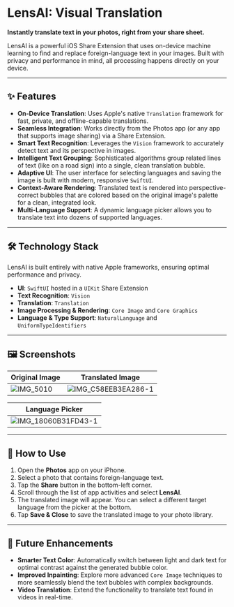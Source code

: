 
# LensAI: Visual Translation

**Instantly translate text in your photos, right from your share sheet.**

LensAI is a powerful iOS Share Extension that uses on-device machine learning to find and replace foreign-language text in your images. Built with privacy and performance in mind, all processing happens directly on your device.

---

## ✨ Features

- **On-Device Translation**: Uses Apple's native `Translation` framework for fast, private, and offline-capable translations.
- **Seamless Integration**: Works directly from the Photos app (or any app that supports image sharing) via a Share Extension.
- **Smart Text Recognition**: Leverages the `Vision` framework to accurately detect text and its perspective in images.
- **Intelligent Text Grouping**: Sophisticated algorithms group related lines of text (like on a road sign) into a single, clean translation bubble.
- **Adaptive UI**: The user interface for selecting languages and saving the image is built with modern, responsive `SwiftUI`.
- **Context-Aware Rendering**: Translated text is rendered into perspective-correct bubbles that are colored based on the original image's palette for a clean, integrated look.
- **Multi-Language Support**: A dynamic language picker allows you to translate text into dozens of supported languages.

---

## 🛠 Technology Stack

LensAI is built entirely with native Apple frameworks, ensuring optimal performance and privacy.

- **UI**: `SwiftUI` hosted in a `UIKit` Share Extension
- **Text Recognition**: `Vision`
- **Translation**: `Translation`
- **Image Processing & Rendering**: `Core Image` and `Core Graphics`
- **Language & Type Support**: `NaturalLanguage` and `UniformTypeIdentifiers`

---


## 🖼 Screenshots

| Original Image                  | Translated Image                |
|--------------------------------|----------------------------------|
| ![IMG_5010](https://github.com/user-attachments/assets/0df9159c-e9e2-4881-8291-97e65826023c) | ![IMG_C58EEB3EA286-1](https://github.com/user-attachments/assets/f72c8c25-3bbb-4273-ae97-d515d7547c5b) |

| Language Picker                |
|--------------------------------|
| ![IMG_18060B31FD43-1](https://github.com/user-attachments/assets/01f4d717-518d-4114-ac08-426c1d58b19c) | 

---


## 🚀 How to Use

1. Open the **Photos** app on your iPhone.
2. Select a photo that contains foreign-language text.
3. Tap the **Share** button in the bottom-left corner.
4. Scroll through the list of app activities and select **LensAI**.
5. The translated image will appear. You can select a different target language from the picker at the bottom.
6. Tap **Save & Close** to save the translated image to your photo library.

---

## 🌸 Future Enhancements

- **Smarter Text Color**: Automatically switch between light and dark text for optimal contrast against the generated bubble color.
- **Improved Inpainting**: Explore more advanced `Core Image` techniques to more seamlessly blend the text bubbles with complex backgrounds.
- **Video Translation**: Extend the functionality to translate text found in videos in real-time.
